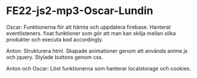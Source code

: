 # FE22-js2-mp3-Oscar-Lundin

Oscar: Funktionerna för att hämta och uppdatera firebase. Hanterat eventlisteners. fixat funktioner som gör att man kan skilja mellan olika produkter och executa kod accordingly. 

Anton: Strukturera html. Skapade animationer genom att använda anime.js och jquery. Stylade buttons genom css.

Anton och Oscar: Löst funktionerna som hanterar localstorage och cookies. 